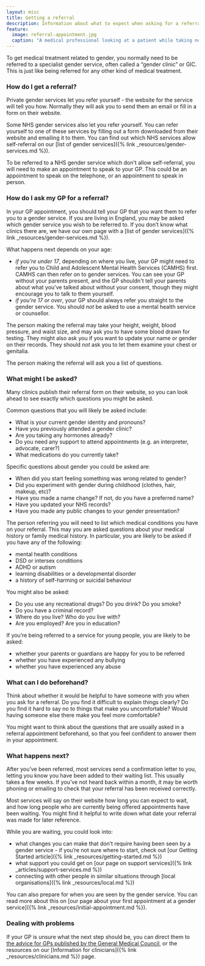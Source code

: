 ```yaml
---
layout: misc
title: Getting a referral
description: Information about what to expect when asking for a referral to a gender service
feature:
  image: referral-appointment.jpg
  caption: "A medical professional looking at a patient while taking notes"
---
```


To get medical treatment related to gender, you normally need to be referred to a specialist gender service, often called a “gender clinic” or GIC. This is just like being referred for any other kind of medical treatment.

### How do I get a referral?

Private gender services let you refer yourself - the website for the service will tell you how. Normally they will ask you to send them an email or fill in a form on their website.

Some NHS gender services also let you refer yourself. You can refer yourself to one of these services by filling out a form downloaded from their website and emailing it to them. You can find out which NHS services allow self-referral on our [list of gender services]({% link _resources/gender-services.md %}).

To be referred to a NHS gender service which don't allow self-referral, you will need to make an appointment to speak to your GP. This could be an appointment to speak on the telephone, or an appointment to speak in person.

### How do I ask my GP for a referral?

In your GP appointment, you should tell your GP that you want them to refer you to a gender service. If you are living in England, you may be asked which gender service you wish to be referred to. If you don’t know what clinics there are, we have our own page with a [list of gender services]({% link _resources/gender-services.md %}).

What happens next depends on your age:

- *if you're under 17*, depending on where you live, your GP might need to refer you to Child and Adolescent Mental Health Services (CAMHS) first. CAMHS can then refer on to gender services. You can see your GP without your parents present, and the GP shouldn't tell your parents about what you've talked about without your consent, though they might encourage you to talk to them yourself.
- *if you're 17 or over*, your GP should always refer you straight to the gender service. You should *not* be asked to use a mental health service or counsellor. 

The person making the referral may take your height, weight, blood pressure, and waist size, and may ask you to have some blood drawn for testing. They might also ask you if you want to update your name or gender on their records. They should *not* ask you to let them examine your chest or genitalia.

The person making the referral will ask you a list of questions.

### What might I be asked?

Many clinics publish their referral form on their website, so you can look ahead to see exactly which questions you might be asked.

Common questions that you will likely be asked include:

- What is your current gender identity and pronouns?
- Have you previously attended a gender clinic?
- Are you taking any hormones already?
- Do you need any support to attend appointments (e.g. an interpreter, advocate, carer?)
- What medications do you currently take? 

Specific questions about gender you could be asked are:

- When did you start feeling something was wrong related to gender?
- Did you experiment with gender during childhood (clothes, hair, makeup, etc)?
- Have you made a name change? If not, do you have a preferred name?
- Have you updated your NHS records?
- Have you made any public changes to your gender presentation?

The person referring you will need to list which medical conditions you have on your referral. This may you are asked questions about your medical history or family medical history. In particular, you are likely to be asked if you have any of the following:

- mental health conditions
- DSD or intersex conditions
- ADHD or autism
- learning disabilities or a developmental disorder
- a history of self-harming or suicidal behaviour

You might also be asked:

- Do you use any recreational drugs? Do you drink? Do you smoke?
- Do you have a criminal record?
- Where do you live? Who do you live with?
- Are you employed? Are you in education?

If you’re being referred to a service for young people, you are likely to be asked:

- whether your parents or guardians are happy for you to be referred
- whether you have experienced any bullying
- whether you have experienced any abuse

### What can I do beforehand?

Think about whether it would be helpful to have someone with you when you ask for a referral. Do you find it difficult to explain things clearly? Do you find it hard to say no to things that make you uncomfortable? Would having someone else there make you feel more comfortable?

You might want to think about the questions that are usually asked in a referral appointment beforehand, so that you feel confident to answer them in your appointment.

### What happens next?

After you’ve been referred, most services send a confirmation letter to you, letting you know you have been added to their waiting list. This usually takes a few weeks. If you’ve not heard back within a month, it may be worth phoning or emailing to check that your referral has been received correctly.

Most services will say on their website how long you can expect to wait, and how long people who are currently being offered appointments have been waiting. You might find it helpful to write down what date your referral was made for later reference.

While you are waiting, you could look into:

- what changes you can make that don’t require having been seen by a gender service - if you’re not sure where to start, check out [our Getting Started article]({% link _resources/getting-started.md %})
- what support you could get on [our page on support services]({% link _articles/support-services.md %})
- connecting with other people in similar situations through [local organisations]({% link _resources/local.md %})

You can also prepare for when you are seen by the gender service. You can read more about this on [our page about your first appointment at a gender service]({% link _resources/initial-appointment.md %}).

### Dealing with problems

If your GP is unsure what the next step should be, you can direct them to [the advice for GPs published by the General Medical Council](https://www.gmc-uk.org/ethical-guidance/ethical-hub/trans-healthcare#mental-health-and-bridging-prescriptions), or the resources on our [Information for clinicians]({% link _resources/clinicians.md %}) page.
